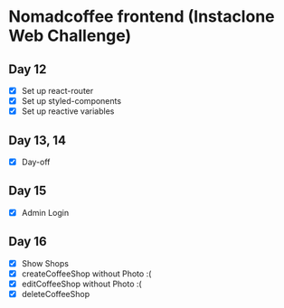 # Nomadcoffee frontend (Instaclone Web Challenge)

## Day 12

- [x] Set up react-router
- [x] Set up styled-components
- [x] Set up reactive variables

## Day 13, 14

- [x] Day-off

## Day 15

- [x] Admin Login

## Day 16

- [x] Show Shops
- [x] createCoffeeShop without Photo :(
- [x] editCoffeeShop without Photo :(
- [x] deleteCoffeeShop